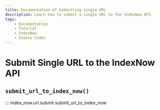 ```yaml
---
title: Documentation of Submitting Single URL
description: Learn how to submit a single URL to the IndexNow API.
tags:
    - Documentation
    - Tutorial
    - IndexNow
    - Status Codes
---
```



# Submit Single URL to the IndexNow API
## `submit_url_to_index_now()`

::: index_now.url.submit.submit_url_to_index_now
